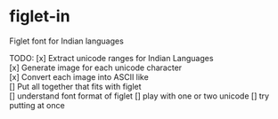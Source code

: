 # figlet-in
Figlet font for Indian languages

TODO:
[x] Extract unicode ranges for Indian Languages <br>
[x] Generate image for each unicode character <br>
[x] Convert each image into ASCII like <br>
[]  Put all together that fits with figlet <br>
     [] understand font format of figlet
     [] play with one or two unicode
     [] try putting at once


